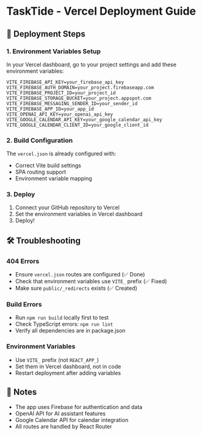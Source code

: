 # TaskTide - Vercel Deployment Guide

## 🚀 Deployment Steps

### 1. Environment Variables Setup
In your Vercel dashboard, go to your project settings and add these environment variables:

```
VITE_FIREBASE_API_KEY=your_firebase_api_key
VITE_FIREBASE_AUTH_DOMAIN=your_project.firebaseapp.com
VITE_FIREBASE_PROJECT_ID=your_project_id
VITE_FIREBASE_STORAGE_BUCKET=your_project.appspot.com
VITE_FIREBASE_MESSAGING_SENDER_ID=your_sender_id
VITE_FIREBASE_APP_ID=your_app_id
VITE_OPENAI_API_KEY=your_openai_api_key
VITE_GOOGLE_CALENDAR_API_KEY=your_google_calendar_api_key
VITE_GOOGLE_CALENDAR_CLIENT_ID=your_google_client_id
```

### 2. Build Configuration
The `vercel.json` is already configured with:
- Correct Vite build settings
- SPA routing support
- Environment variable mapping

### 3. Deploy
1. Connect your GitHub repository to Vercel
2. Set the environment variables in Vercel dashboard
3. Deploy!

## 🛠️ Troubleshooting

### 404 Errors
- Ensure `vercel.json` routes are configured (✅ Done)
- Check that environment variables use `VITE_` prefix (✅ Fixed)
- Make sure `public/_redirects` exists (✅ Created)

### Build Errors
- Run `npm run build` locally first to test
- Check TypeScript errors: `npm run lint`
- Verify all dependencies are in package.json

### Environment Variables
- Use `VITE_` prefix (not `REACT_APP_`)
- Set them in Vercel dashboard, not in code
- Restart deployment after adding variables

## 📝 Notes
- The app uses Firebase for authentication and data
- OpenAI API for AI assistant features
- Google Calendar API for calendar integration
- All routes are handled by React Router

